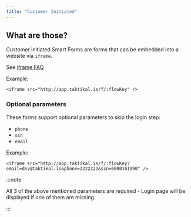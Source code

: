 ```yaml
---
title: "Customer Initiated"
---
```


## What are those?

Customer initiated Smart Forms are forms that can be embedded into a website via
`iframe`.

See
[iframe FAQ](http://localhost:3000/docs/api/signing-page-iframe#what-size-should-i-give-the-iframe/docs/api/signing-page-iframe#what-size-should-i-give-the-iframe)

Example:

```tsx
<iframe src="http://app.taktikal.is/f/:flowKey" />
```

### Optional parameters

These forms support optional parameters to skip the login step:

- `phone`
- `ssn`
- `email`

Example:

```tsx
<iframe src="http://app.taktikal.is/f/:flowKey?email=dev@taktikal.is&phone=2222222&ssn=6000101990" />
```

:::note

All 3 of the above mentioned parameters are required - Login page will be
displayed if one of them are missing

:::
